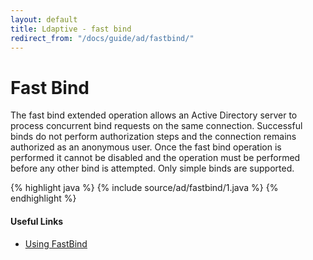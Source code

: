 ```yaml
---
layout: default
title: Ldaptive - fast bind
redirect_from: "/docs/guide/ad/fastbind/"
---
```


# Fast Bind

The fast bind extended operation allows an Active Directory server to process concurrent bind requests on the same connection. Successful binds do not perform authorization steps and the connection remains authorized as an anonymous user. Once the fast bind operation is performed it cannot be disabled and the operation must be performed before any other bind is attempted. Only simple binds are supported.

{% highlight java %}
{% include source/ad/fastbind/1.java %}
{% endhighlight %}

#### Useful Links

- [Using FastBind](http://msdn.microsoft.com/en-us/library/cc223503.aspx)

